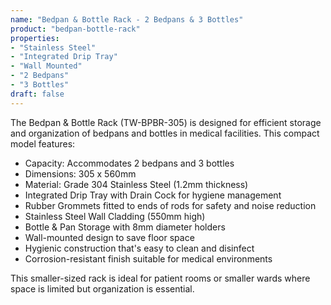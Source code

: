 ```yaml
---
name: "Bedpan & Bottle Rack - 2 Bedpans & 3 Bottles"
product: "bedpan-bottle-rack"
properties: 
- "Stainless Steel"
- "Integrated Drip Tray"
- "Wall Mounted"
- "2 Bedpans"
- "3 Bottles"
draft: false
---
```


The Bedpan & Bottle Rack (TW-BPBR-305) is designed for efficient storage and organization of bedpans and bottles in medical facilities. This compact model features:

- Capacity: Accommodates 2 bedpans and 3 bottles
- Dimensions: 305 x 560mm
- Material: Grade 304 Stainless Steel (1.2mm thickness)
- Integrated Drip Tray with Drain Cock for hygiene management
- Rubber Grommets fitted to ends of rods for safety and noise reduction
- Stainless Steel Wall Cladding (550mm high)
- Bottle & Pan Storage with 8mm diameter holders
- Wall-mounted design to save floor space
- Hygienic construction that's easy to clean and disinfect
- Corrosion-resistant finish suitable for medical environments

This smaller-sized rack is ideal for patient rooms or smaller wards where space is limited but organization is essential.
